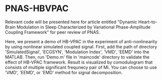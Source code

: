 # PNAS-HBVPAC
Relevant code will be presented here for article entitled "Dynamic Heart-to-Brain Modulation in Sleep Characterized by Variational Phase-Amplitude Coupling Framework" for peer review of PNAS.

Here, we present a demo of HB-VPAC in the experiment of anti-nonlinearity by using nonlinear simulated coupled signal. First, add the path of directory 'SimulatedSignal', 'ECGSYN', 'Modulation Index', 'VMD', 'EEMD' into the MATLAB. Then, run 'Demo.m' file in 'maincode' directory to validate the effect of HB-VPAC framework. Result is visualized by comodulogram that consists of multiple significant frequnecy pair of MI. You can choose to use 'VMD', 'EEMD', or 'EMD' method for signal decomposition.
